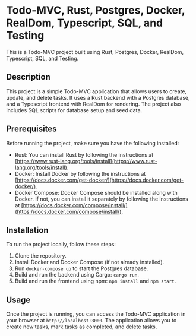 # Todo-MVC, Rust, Postgres, Docker, RealDom, Typescript, SQL, and Testing

This is a Todo-MVC project built using Rust, Postgres, Docker, RealDom, Typescript, SQL, and Testing.

## Description

This project is a simple Todo-MVC application that allows users to create, update, and delete tasks. It uses a Rust backend with a Postgres database, and a Typescript frontend with RealDom for rendering. The project also includes SQL scripts for database setup and seed data.

## Prerequisites

Before running the project, make sure you have the following installed:

- Rust: You can install Rust by following the instructions at [https://www.rust-lang.org/tools/install](https://www.rust-lang.org/tools/install).
- Docker: Install Docker by following the instructions at [https://docs.docker.com/get-docker/](https://docs.docker.com/get-docker/).
- Docker Compose: Docker Compose should be installed along with Docker. If not, you can install it separately by following the instructions at [https://docs.docker.com/compose/install/](https://docs.docker.com/compose/install/).

## Installation

To run the project locally, follow these steps:

1. Clone the repository.
2. Install Docker and Docker Compose (if not already installed).
3. Run `docker-compose up` to start the Postgres database.
4. Build and run the backend using Cargo: `cargo run`.
5. Build and run the frontend using npm: `npm install` and `npm start`.

## Usage

Once the project is running, you can access the Todo-MVC application in your browser at `http://localhost:3000`. The application allows you to create new tasks, mark tasks as completed, and delete tasks.
